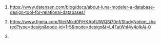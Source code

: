 1. https://www.datensen.com/blog/docs/about-luna-modeler-a-database-design-tool-for-relational-databases/
2. https://www.figma.com/file/Mikd0FjHKAofUlWQSi70nf/StudyNotion_shared?type=design&node-id=1-5&mode=design&t=L4TatWnI4y4plkAj-0

3. 
